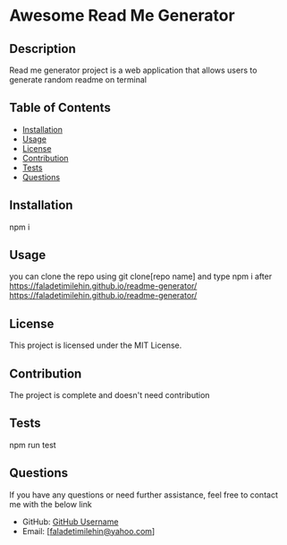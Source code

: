 # Awesome Read Me Generator

## Description

Read me generator project is a web application that allows users to generate random readme on terminal

## Table of Contents

- [Installation](#installation)
- [Usage](#usage)
- [License](#license)
- [Contribution](#contribution)
- [Tests](#tests)
- [Questions](#questions)

## Installation

npm i

## Usage

you can clone the repo using git clone[repo name] and type npm i after
https://faladetimilehin.github.io/readme-generator/
https://faladetimilehin.github.io/readme-generator/

## License

This project is licensed under the MIT License.

## Contribution

The project is complete and doesn't need contribution

## Tests

npm run test

## Questions

If you have any questions or need further assistance, feel free to contact me with the below link

- GitHub: [GitHub Username](https://github.com/faladetimilehin)
- Email: [faladetimilehin@yahoo.com]
